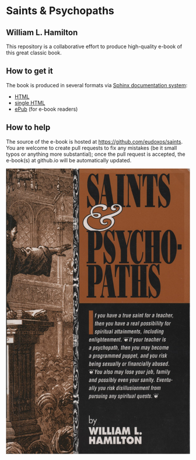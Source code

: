 # Saints & Psychopaths
## William L. Hamilton

This repository is a collaborative effort to produce high-quality e-book of this great classic book.

## How to get it

The book is produced in several formats via [Sphinx documentation system](sphinx-doc.org):

* [HTML](https://eudoxos.github.io/saints/html/index.html)
* [single HTML](https://eudoxos.github.io/saints/singlehtml/index.html)
* [ePub](https://eudoxos.github.io/saints/epub/hamilton-saints-psychopaths.epub) (for e-book readers)

## How to help

The source of the e-book is hosted at https://github.com/eudoxos/saints. You are welcome to create pull requests to fix any mistakes (be it small typos or anything more substantial); once the pull request is accepted, the e-book(s) at github.io will be automatically updated.

![cover](_static/cover.jpg)
